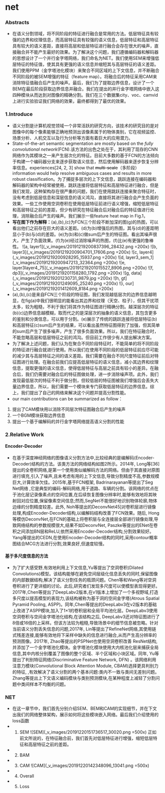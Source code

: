 # net
### Abstracts
+ 在语义分割领域，将不同阶段的特征进行融合是常用的方法。低层特征具有较强的边界和纹理信息，而高层特征具有较强的语义信息，低层特征和高层特征具有较大的语义差距，直接将高层和低层特征进行融合会存在很大的噪声，直接融合并不能产生最好的效果。为了解决这个问题，我们遵循编码器和解码器的思想设计了一个并行金字塔网络，我们命名为NET。我们使用SEM来增强低层特征的特征值，使其具有更强的语义信息并缩短其与高层特征的语义差距。 我们使用PPM（金字塔池化模块）来聚合不同区域的上下文信息，并不断融合不同阶段的被SEM增强的特征（feature map）。将融合后的特征采用CAM来消除特征值融合后产生的噪声。最后，我们为了提取边界信息，设计了一个BEM在最后阶段获取边界信息并融合。我们在提出的并行金字塔网络中嵌入这四种模块从而达到对图像的精确分割。我们在三个数据集city、voc、camvid上进行实验验证我们网络的效果，最终都得到了最优的效果。
### 1.Introduce
+ 语义分割是计算机视觉领域一个非常活跃的研究方向，该技术的研究目的是对图像中的每个像素能够正确地预测出该像素属于的物体类别，它在视频监控、场景分析、人机交互以及行为分析等方面有着巨大的应用潜力。
+ State-of-the-art semantic segmentation are mostly based on the *fully convolutional network*(FCN).该方法的出色之处在于，其利用了现存的CNN网络作为其模块之一来产生层次化的特征。目前大多数的基于FCN的方法倾向于构建一个编码器分支来逐步获取语义信息，然后使用解码器来逐步恢复分辨率信息。experiences[24, 2, 3] show that ~~multi-scale~~（多阶段） information would help resolve ambiguous cases and results in more robust classification。为了捕捉多层次的上下文信息，跳跃连接在编码器和解码器的架构中经常被使用，跳跃连接将低层特征和高层特征进行融合，但是我们发现，这种架构存在很严重的问题，我们在使用跳跃连接来聚合特征时，没有考虑到低层信息和深层信息的语义鸿沟，直接将其进行融合会产生负面的效果。一些工作使用空洞卷积在使用低层特征前进行语义增强，缩短低层特征和高层特征之前的差距，但少有研究在特征融合后对融合后的特征值进行处理，消除融合后产生的噪声。我们展示一些feature heat map in Fig.1，
+ **写在图下作为解释：**(a),(b),(c)为FCN三个阶段不断加深的图(g)的热图，可以看出他们之前存在巨大的语义差距。(d)为(b)增强后的热图，其与(d)的差距明显小于(b)与(d)的差距。(e)为(b)和(c)做sum后产生的特征图。看出其噪声很大，产生了负面效果。(f)为(e)经过消除噪声的热图，(f)比(e)有更强的鲁棒性。
![a, layer1](_v_images/20191219200837396_28432.png =200x)
![b, layer3](_v_images/20191219200904701_17606.png =200x)
![c, layer4](_v_images/20191219200928295_15937.png =200x)
![d, layer3_sem_1](_v_images/20191219200947213_32364.png =200x)
![e, layer3layer4_75](_v_images/20191219201015527_8906.png =200x)
![f, dp3](_v_images/20191219201158280_1792.png =200x)
![g, data](_v_images/20191219201230731_9879.jpg =200x)
![h, gt](_v_images/20191219201249095_25240.png =200x)
![i, our](_v_images/20191219201412609_8184.png =200x)
+ (a),(b),(c)是来自FCN三个阶段的特征图，我们发现越低层次的边界信息越明显，在fig(a)中我们很明显的能看出其边界和纹理（天空、柱子），但其干扰项太多，较为粗糙，不利于我们将其作为特征图进行精确分割。越深层次的特征(b)(c)边界信息越模糊，取而代之的是深层次的抽象的语义信息，其包含更多的鉴别和分类信息，可以用于分割。(e)展示了传统的跳跃连接将低层特征(b)和高层特征(c)sum后产生的结果，可以看出虽然特征图得到了加强，但其简单的sum后产生了很多噪声，产生了很多负面效果。所以，我们在特征融合时，不能忽略高层和低层特征之前的鸿沟。但目前工作很少有人提出解决方案。
+ 为了解决上述问题，我们认为在聚合不同阶段特征时，不能简单的将不同阶段的特征进行融合就进行使用。所以我们在使用不同阶段的低层特征前应尽可能的减少其与高层特征之间的语义差距。我们需要在融合不同尺度特征前后对特征图进行处理。在融合前我们应提高低层特征的语义信息，减小其边界和纹理信息，提取更强的语义信息，使得低层特征与高层之前具有较小的差异。在融合后，我们仍需要对融合后的特征图做处理，进一步消除噪声项。此外，我们发现最低层次的特征不利于做分割，但较低层的特征图被我们增强后会丢失大量边界信息，所以，我们需要一个模块来专门获取低层特征的边界信息。综上，我们提出了自己的网络来解决这个问题并提高分割性能。
+ our main contributions can be summarized as follow：
1. 提出了CAM模块用以消除不同层次特征图融合后产生的噪声
2. 一个BGM模块获取边界信息
3. 提出一个基于编解码的并行金字塔网络提高语义分割的性能
### 2.Relative Work
#### Encoder-Decoder
+ 在基于深度神经网络的图像语义分割方法中,比较经典的是编解码(Encoder-Decoder)结构的方法。该类方法的网络结构如图2所示。2014年, Long等[36]提出的全卷积网络,是第一个使用类似编解码方法的网络。但由于其直接对原图进行填充,引入了噪声,且未考虑有用的上下文信息,导致分割精度不高,参数规模巨大,计算效率欠佳。2015年,基于FCN框架, Badrinarayanan等提出了Seg Net网络 ,它是典型的编码-解码网络,用于道路、车辆的分割。该网络的优点在于池化层记录像素点的空间位置,在后续恢复图像分辨率时,能够有效地将其映射回对应位置,保留像素空间信息;然而,SegNet不能很好地识别物体轮廓,物体边缘的分割精度较差。此外, Noh等提出的DeconvNet45]对卷积层进行镜像处理,构成Encoder-Decoder结构,以编解码结构改善了FCN效果。随后, Hong等模仿DeconvNet,在FCN的基础上将卷积层与全连接层全部进行镜像处理,导致网络结构的参数规模很大,结果不如DeconvNet, Paszke等提出的ENet在卷积之间添加BN层和ReLU,依然采用Encoder-Decoder结构,分割效果较好。Yang等提出的CEDN,在使用Encoder-Decoder结构的同时,采用contour概率图结合MCG方法进行分割,效果良好,但速度较慢。
#### 基于多尺度信息的方法
+ 为了扩大感受野,有效地利用上下文信息,Yu等提出了空洞卷积(Dilated Convolutions)模型。该结构能够在避免空间层级化信息丢失的同时,保留图像的内部数据结构,解决了语义分割任务的瓶颈问题。Chen等和Wang等对空洞卷积进行了更详细的讨论。此后,研究者们发现多尺度可以使模型表现得更好。2017年,Chen等提出了DeepLabv2版本,在v1版本上增加了一个多视野域,打造多尺度以提高模型的表现力,该结构被称为基于洞的空间金字塔(Atrous Spatial Pyramid Pooling, ASPP)。同年,Chen等提出的DeepLabv3在v2版本的基础上改进了ASPP模块,加入了1×1的卷积层和全局平均池化层。DeepLabv3使用空洞卷积与空间金字塔池化结构,在该结构之后, DeepLabv3还对特征图进行了8倍或16倍的上采样。但该方法较为粗糙,导致场景中的细节信息被忽略。针对当前语义分割丢失信息的问题,2017年, Lin等提出了RefineNet网络,其使用链式残差连接,能够有效地将下采样中缺失的信息进行融合,从而产生高分辨率的预测图像。2017年, Zhao等提出的PSPNet也使用空洞卷积改善 ResNet结构,并添加了一个金字塔池化模块。金字塔池化模块使用大内核池化层来捕获全局信息,其中内核分别覆盖了图像的整个区域、半个区域和小块区域。同年, Yu等提出了判别特征网络(Discriminative Feature Network, DFN) 。该网络利用注意力模块(Convolutional Block Attention Module, CBAM)选择更具判别力的特征, ,有效解决了语义分割的两个基本问题:类内不一致与类间无差别问题。Zhang等提出上下文语义编码模块与类别预测模块,在某种程度上减轻了分割问题中类间样本不均衡的问题。
### NET
+ 在这一章节中，我们首先分别介绍SEM、BEM和CAM的实现细节，并在下文出我们的网络整体架构，展示如何将这些模块嵌入网络。最后我们介绍使用的loss函数
+ 1. SEM
![SEM](_v_images/20191220151736517_30020.png =500x)
正如前文所说的，在特征融合前，我们首先对低层特征进行增强，缩短低层特征和高层特征之前的差距。
+ 2. BAM
+ 3. CAM
![CAM](_v_images/20191220142348096_13041.png =500x)
+ 4. Overall
+ 5. Loss